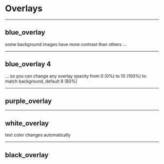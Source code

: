 <!-- .slide: data-state="standard" data-background="./files/dna-3539309_1920.jpg"-->

# Overlays

---

<!-- .slide: data-state="logo yellow_flag blue_overlay" data-background="./files/dna-3539309_1920.jpg"-->

<h2>blue_overlay</h2>
some background images have more contrast than others ...

<!--
The is a obscure bug (?) where markdown headers get a HTML ID based on their
content string. Using keywords like "blue_overlay" steals focus and interferes
with the theme. That's why we need to use a HTML header <h2> instead of "##"
here.
-->

---

<!-- .slide: data-state="logo yellow_flag blue_overlay 4" data-background="./files/dna-3539309_1920.jpg"-->

<h2>blue_overlay 4</h2>
... so you can change any overlay opacity from 0&nbsp;(0%) to 10&nbsp;(100%) to match background, default 8&nbsp;(80%)

<!--
&nbsp; is a special HTML character "No Break SPace", it prevents "0 (0%)"
to be split in the middle. You can also use it for names, like Dr.&nbsp;Seuss.
-->

---

<!-- .slide: data-state="logo yellow_flag purple_overlay" data-background="./files/dna-3539309_1920.jpg"-->

<h2>purple_overlay</h2>

---

<!-- .slide: data-state="logo yellow_flag white_overlay" data-background="./files/dna-3539309_1920.jpg"-->

<h2>white_overlay</h2>

text color changes automatically

---

<!-- .slide: data-state="logo yellow_flag black_overlay" data-background="./files/dna-3539309_1920.jpg"-->

<h2>black_overlay</h2>
